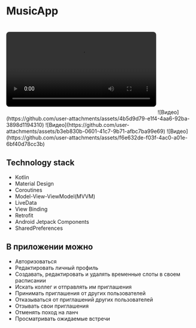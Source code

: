 # MusicApp

<video width="400" controls style="border-radius: 8px; margin: 20px 0;">
  <source src="https://github.com/user-attachments/assets/4b5d9d79-e1f4-4aa6-92ba-3898d1194310" type="video/mp4">
</video>
![Видео](https://github.com/user-attachments/assets/4b5d9d79-e1f4-4aa6-92ba-3898d1194310)
![Видео](https://github.com/user-attachments/assets/b3eb830b-0601-41c7-9b71-afbc7ba99e69)
![Видео](https://github.com/user-attachments/assets/f6e632de-f03f-4ac0-a01e-6bf40d78cc3b)

## Technology stack
* Kotlin
* Material Design
* Coroutines
* Model-View-ViewModel(MVVM)
* LiveData
* View Binding
* Retrofit
* Android Jetpack Components
* SharedPreferences

## В приложении можно
* Авторизоваться
*	Редактировать личный профиль
*	Создавать, редактировать и удалять временные слоты в своем расписании
*	Искать коллег и отправлять им приглашения
*	Принимать приглашения от других пользователей
*	Отказываться от приглашений других пользователей
*	Отзывать свои приглашения
*	Отменять поход на ланч
*	Просматривать ожидаемые встречи
